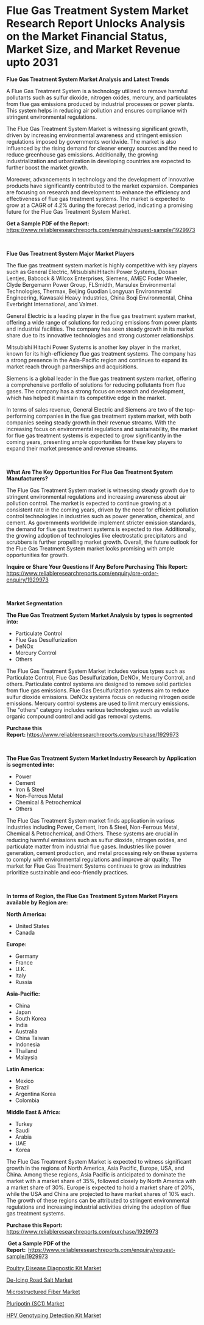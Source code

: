 <p><h1>Flue Gas Treatment System Market Research Report Unlocks Analysis on the Market Financial Status, Market Size, and Market Revenue upto 2031</h1></p><p><strong>Flue Gas Treatment System Market Analysis and Latest Trends</strong></p>
<p><p>A Flue Gas Treatment System is a technology utilized to remove harmful pollutants such as sulfur dioxide, nitrogen oxides, mercury, and particulates from flue gas emissions produced by industrial processes or power plants. This system helps in reducing air pollution and ensures compliance with stringent environmental regulations.</p><p>The Flue Gas Treatment System Market is witnessing significant growth, driven by increasing environmental awareness and stringent emission regulations imposed by governments worldwide. The market is also influenced by the rising demand for cleaner energy sources and the need to reduce greenhouse gas emissions. Additionally, the growing industrialization and urbanization in developing countries are expected to further boost the market growth.</p><p>Moreover, advancements in technology and the development of innovative products have significantly contributed to the market expansion. Companies are focusing on research and development to enhance the efficiency and effectiveness of flue gas treatment systems. The market is expected to grow at a CAGR of 4.2% during the forecast period, indicating a promising future for the Flue Gas Treatment System Market.</p></p>
<p><strong>Get a Sample PDF of the Report:&nbsp;</strong> <a href="https://www.reliableresearchreports.com/enquiry/request-sample/1929973">https://www.reliableresearchreports.com/enquiry/request-sample/1929973</a></p>
<p>&nbsp;</p>
<p><strong>Flue Gas Treatment System Major Market Players</strong></p>
<p><p>The flue gas treatment system market is highly competitive with key players such as General Electric, Mitsubishi Hitachi Power Systems, Doosan Lentjes, Babcock & Wilcox Enterprises, Siemens, AMEC Foster Wheeler, Clyde Bergemann Power Group, FLSmidth, Marsulex Environmental Technologies, Thermax, Beijing Guodian Longyuan Environmental Engineering, Kawasaki Heavy Industries, China Boqi Environmental, China Everbright International, and Valmet.</p><p>General Electric is a leading player in the flue gas treatment system market, offering a wide range of solutions for reducing emissions from power plants and industrial facilities. The company has seen steady growth in its market share due to its innovative technologies and strong customer relationships.</p><p>Mitsubishi Hitachi Power Systems is another key player in the market, known for its high-efficiency flue gas treatment systems. The company has a strong presence in the Asia-Pacific region and continues to expand its market reach through partnerships and acquisitions.</p><p>Siemens is a global leader in the flue gas treatment system market, offering a comprehensive portfolio of solutions for reducing pollutants from flue gases. The company has a strong focus on research and development, which has helped it maintain its competitive edge in the market.</p><p>In terms of sales revenue, General Electric and Siemens are two of the top-performing companies in the flue gas treatment system market, with both companies seeing steady growth in their revenue streams. With the increasing focus on environmental regulations and sustainability, the market for flue gas treatment systems is expected to grow significantly in the coming years, presenting ample opportunities for these key players to expand their market presence and revenue streams.</p></p>
<p>&nbsp;</p>
<p><strong>What Are The Key Opportunities For Flue Gas Treatment System Manufacturers?</strong></p>
<p><p>The Flue Gas Treatment System market is witnessing steady growth due to stringent environmental regulations and increasing awareness about air pollution control. The market is expected to continue growing at a consistent rate in the coming years, driven by the need for efficient pollution control technologies in industries such as power generation, chemical, and cement. As governments worldwide implement stricter emission standards, the demand for flue gas treatment systems is expected to rise. Additionally, the growing adoption of technologies like electrostatic precipitators and scrubbers is further propelling market growth. Overall, the future outlook for the Flue Gas Treatment System market looks promising with ample opportunities for growth.</p></p>
<p><strong>Inquire or Share Your Questions If Any Before Purchasing This Report:</strong> <a href="https://www.reliableresearchreports.com/enquiry/pre-order-enquiry/1929973">https://www.reliableresearchreports.com/enquiry/pre-order-enquiry/1929973</a></p>
<p>&nbsp;</p>
<p><strong>Market Segmentation</strong></p>
<p><strong>The Flue Gas Treatment System Market Analysis by types is segmented into:</strong></p>
<p><ul><li>Particulate Control</li><li>Flue Gas Desulfurization</li><li>DeNOx</li><li>Mercury Control</li><li>Others</li></ul></p>
<p><p>The Flue Gas Treatment System Market includes various types such as Particulate Control, Flue Gas Desulfurization, DeNOx, Mercury Control, and others. Particulate control systems are designed to remove solid particles from flue gas emissions. Flue Gas Desulfurization systems aim to reduce sulfur dioxide emissions. DeNOx systems focus on reducing nitrogen oxide emissions. Mercury control systems are used to limit mercury emissions. The "others" category includes various technologies such as volatile organic compound control and acid gas removal systems.</p></p>
<p><strong>Purchase this Report:&nbsp;</strong><a href="https://www.reliableresearchreports.com/purchase/1929973">https://www.reliableresearchreports.com/purchase/1929973</a></p>
<p>&nbsp;</p>
<p><strong>The Flue Gas Treatment System Market Industry Research by Application is segmented into:</strong></p>
<p><ul><li>Power</li><li>Cement</li><li>Iron & Steel</li><li>Non-Ferrous Metal</li><li>Chemical & Petrochemical</li><li>Others</li></ul></p>
<p><p>The Flue Gas Treatment System market finds application in various industries including Power, Cement, Iron & Steel, Non-Ferrous Metal, Chemical & Petrochemical, and Others. These systems are crucial in reducing harmful emissions such as sulfur dioxide, nitrogen oxides, and particulate matter from industrial flue gases. Industries like power generation, cement production, and metal processing rely on these systems to comply with environmental regulations and improve air quality. The market for Flue Gas Treatment Systems continues to grow as industries prioritize sustainable and eco-friendly practices.</p></p>
<p>&nbsp;</p>
<p><strong>In terms of Region, the Flue Gas Treatment System Market Players available by Region are:</strong></p>
<p>
    <p> <strong> North America: </strong>
        <ul>
            <li>United States</li>
            <li>Canada</li>
        </ul>
        </p> 
    <p> <strong> Europe: </strong>
        <ul>
            <li>Germany</li>
            <li>France</li>
            <li>U.K.</li>
            <li>Italy</li>
            <li>Russia</li>
        </ul>
        </p> 
    <p> <strong> Asia-Pacific: </strong>
        <ul>
            <li>China</li>
            <li>Japan</li>
            <li>South Korea</li>
            <li>India</li>
            <li>Australia</li>
            <li>China Taiwan</li>
            <li>Indonesia</li>
            <li>Thailand</li>
            <li>Malaysia</li>
        </ul>
        </p> 
    <p> <strong> Latin America: </strong>
        <ul>
            <li>Mexico</li>
            <li>Brazil</li>
            <li>Argentina Korea</li>
            <li>Colombia</li>
        </ul>
        </p> 
    <p> <strong> Middle East & Africa: </strong>
        <ul>
            <li>Turkey</li>
            <li>Saudi</li>
            <li>Arabia</li>
            <li>UAE</li>
            <li>Korea</li>
        </ul>
    </p>
    </p>
<p><p>The Flue Gas Treatment System Market is expected to witness significant growth in the regions of North America, Asia Pacific, Europe, USA, and China. Among these regions, Asia Pacific is anticipated to dominate the market with a market share of 35%, followed closely by North America with a market share of 30%. Europe is expected to hold a market share of 20%, while the USA and China are projected to have market shares of 10% each. The growth of these regions can be attributed to stringent environmental regulations and increasing industrial activities driving the adoption of flue gas treatment systems.</p></p>
<p><strong>Purchase this Report: </strong><a href="https://www.reliableresearchreports.com/purchase/1929973">https://www.reliableresearchreports.com/purchase/1929973</a></p>
<p>&nbsp;<strong>Get a Sample PDF of the Report:&nbsp;&nbsp;</strong><a href="https://www.reliableresearchreports.com/enquiry/request-sample/1929973">https://www.reliableresearchreports.com/enquiry/request-sample/1929973</a></p>
<p><strong></strong></p>
<p><p><a href="https://silk-columnist-571.notion.site/Poultry-Disease-Diagnostic-Kit-Market-Size-Share-Trends-Analysis-Report-By-Application-Regional--2f018b7aabec4dce9d63f62d685e6414">Poultry Disease Diagnostic Kit Market</a></p><p><a href="https://view.publitas.com/reportprime-1/de-icing-road-salt-market-with-the-goal-of-estimating-the-market-size-and-future-growth-potential-of-various-market-segments-based-on-component-applications-end-user-and-region/">De-Icing Road Salt Market</a></p><p><a href="https://view.publitas.com/reportprime-1/microstructured-fiber-market-size-2024-2031-global-industrial-analysis-key-geographical-regions-market-share-top-key-players-product-types-and-forecast-research-report/">Microstructured Fiber Market</a></p><p><a href="https://silk-columnist-571.notion.site/Pluripotin-SC1-Market-Dynamics-2024-2031-Also-about-Its-Market-Trends-Projections-and-Opportuni-b3a8ec27db664e629014e8da5ffea9be">Pluripotin (SC1) Market</a></p><p><a href="https://cat-emmental-94b.notion.site/HPV-Genotyping-Detection-Kit-Market-Provides-Detailed-Segmentation-of-this-Market-based-on-Type-App-e920fe3f59ad43c5838f986199431f0b">HPV Genotyping Detection Kit Market</a></p></p>